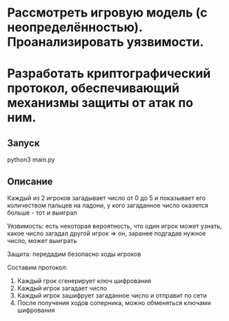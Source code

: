 # Рассмотреть игровую модель (с неопределённостью). Проанализировать уязвимости.
# Разработать криптографический протокол, обеспечивающий механизмы защиты от атак по ним.
## Запуск
python3 main.py
## Описание
Каждый из 2 игроков загадывает число от 0 до 5 и показывает его количеством пальцев на ладони, у кого загаданное число окаэется больше - тот и выиграл

Уязвимость: есть некоторая вероятность, что один игрок может узнать, какое число загадал другой игрок => он, заранее подгадав нужное число, может выиграть

Защита: передадим безопасно ходы игроков

Составим протокол:
1) Каждый грок сгенерирует ключ шифрования
2) Каждый игрок загадает число
3) Каждый игрок зашифрует загаданное число и отправит по сети
4) После получения ходов соперника, можно обменяться ключами шифрования